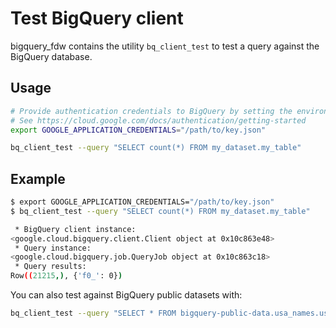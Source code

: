# Test BigQuery client

bigquery_fdw contains the utility `bq_client_test` to test a query against the BigQuery database.

## Usage

```bash
# Provide authentication credentials to BigQuery by setting the environment variable GOOGLE_APPLICATION_CREDENTIALS
# See https://cloud.google.com/docs/authentication/getting-started
export GOOGLE_APPLICATION_CREDENTIALS="/path/to/key.json"

bq_client_test --query "SELECT count(*) FROM my_dataset.my_table"
```

## Example

```bash
$ export GOOGLE_APPLICATION_CREDENTIALS="/path/to/key.json"
$ bq_client_test --query "SELECT count(*) FROM my_dataset.my_table"

 * BigQuery client instance:
<google.cloud.bigquery.client.Client object at 0x10c863e48>
 * Query instance:
<google.cloud.bigquery.job.QueryJob object at 0x10c863c18>
 * Query results:
Row((21215,), {'f0_': 0})
```

You can also test against BigQuery public datasets with:
```bash
bq_client_test --query "SELECT * FROM bigquery-public-data.usa_names.usa_1910_current WHERE year = 2017 AND number > 1000 LIMIT 5;"
```
